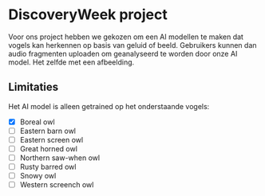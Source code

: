 # DiscoveryWeek project
Voor ons project hebben we gekozen om een AI modellen te maken dat vogels kan herkennen op basis van geluid of beeld.
Gebruikers kunnen dan audio fragmenten uploaden om geanalyseerd te worden door onze AI model. Het zelfde met een afbeelding.
## Limitaties
Het AI model is alleen getrained op het onderstaande vogels:
- [x] Boreal owl
- [ ] Eastern barn owl
- [ ] Eastern screen owl
- [ ] Great horned owl
- [ ] Northern saw-when owl
- [ ] Rusty barred owl
- [ ] Snowy owl
- [ ] Western screench owl
